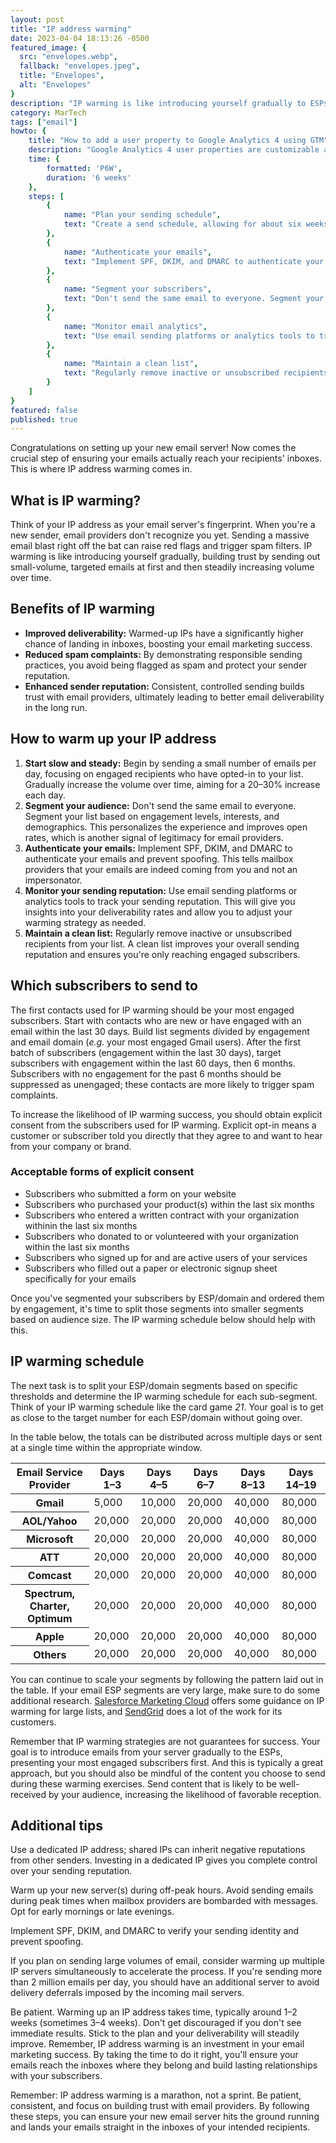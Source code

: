 ```yaml
---
layout: post
title: "IP address warming"
date: 2023-04-04 18:13:26 -0500
featured_image: {
  src: "envelopes.webp",
  fallback: "envelopes.jpeg",
  title: "Envelopes",
  alt: "Envelopes"
}
description: "IP warming is like introducing yourself gradually to ESPs, building trust by sending out a few emails at first and then steadily increasing volume over time."
category: MarTech
tags: ["email"]
howto: {
	title: "How to add a user property to Google Analytics 4 using GTM",
	description: "Google Analytics 4 user properties are customizable attributes that describe groups of your users.",
	time: {
		formatted: 'P6W',
		duration: '6 weeks'
	},
	steps: [
		{
			name: "Plan your sending schedule",
			text: "Create a send schedule, allowing for about six weeks to complete the IP warming process."
		},
		{
			name: "Authenticate your emails",
			text: "Implement SPF, DKIM, and DMARC to authenticate your emails and prevent spoofing."
		},
		{
			name: "Segment your subscribers",
			text: "Don't send the same email to everyone. Segment your list based on engagement levels and email service provider."
		},
		{
			name: "Monitor email analytics",
			text: "Use email sending platforms or analytics tools to track your sending reputation."
		},
		{
			name: "Maintain a clean list",
			text: "Regularly remove inactive or unsubscribed recipients from your list."
		}
	]
}
featured: false
published: true
---
```


Congratulations on setting up your new email server! Now comes the crucial step of ensuring your emails actually reach your recipients' inboxes. This is where IP address warming comes in.

## What is IP warming?

Think of your IP address as your email server's fingerprint. When you're a new sender, email providers don't recognize you yet. Sending a massive email blast right off the bat can raise red flags and trigger spam filters. IP warming is like introducing yourself gradually, building trust by sending out small-volume, targeted emails at first and then steadily increasing volume over time.

## Benefits of IP warming

- **Improved deliverability:** Warmed-up IPs have a significantly higher chance of landing in inboxes, boosting your email marketing success.
- **Reduced spam complaints:** By demonstrating responsible sending practices, you avoid being flagged as spam and protect your sender reputation.
- **Enhanced sender reputation:** Consistent, controlled sending builds trust with email providers, ultimately leading to better email deliverability in the long run.

## How to warm up your IP address

1. **Start slow and steady:** Begin by sending a small number of emails per day, focusing on engaged recipients who have opted-in to your list. Gradually increase the volume over time, aiming for a 20&ndash;30% increase each day.
2. **Segment your audience:** Don't send the same email to everyone. Segment your list based on engagement levels, interests, and demographics. This personalizes the experience and improves open rates, which is another signal of legitimacy for email providers.
3. **Authenticate your emails:** Implement SPF, DKIM, and DMARC to authenticate your emails and prevent spoofing. This tells mailbox providers that your emails are indeed coming from you and not an impersonator.
4. **Monitor your sending reputation:** Use email sending platforms or analytics tools to track your sending reputation. This will give you insights into your deliverability rates and allow you to adjust your warming strategy as needed.
5. **Maintain a clean list:** Regularly remove inactive or unsubscribed recipients from your list. A clean list improves your overall sending reputation and ensures you're only reaching engaged subscribers.

## Which subscribers to send to

The first contacts used for IP warming should be your most engaged subscribers. Start with contacts who are new or have engaged with an email within the last 30 days. Build list segments divided by engagement and email domain (*e.g.* your most engaged Gmail users). After the first batch of subscribers (engagement within the last 30 days), target subscribers with engagement within the last 60 days, then 6 months. Subscribers with no engagement for the past 6 months should be suppressed as unengaged; these contacts are more likely to trigger spam complaints.

To increase the likelihood of IP warming success, you should obtain explicit consent from the subscribers used for IP warming. Explicit opt-in means a customer or subscriber told you directly that they agree to and want to hear from your company or brand.

### Acceptable forms of explicit consent

- Subscribers who submitted a form on your website
- Subscribers who purchased your product(s) within the last six months
- Subscribers who entered a written contract with your organization withinin the last six months
- Subscribers who donated to or volunteered with your organization within the last six months
- Subscribers who signed up for and are active users of your services
- Subscribers who filled out a paper or electronic signup sheet specifically for your emails

Once you've segmented your subscribers by ESP/domain and ordered them by engagement, it's time to split those segments into smaller segments based on audience size. The IP warming schedule below should help with this.

## IP warming schedule

The next task is to split your ESP/domain segments based on specific thresholds and determine the IP warming schedule for each sub-segment. Think of your IP warming schedule like the card game *21*. Your goal is to get as close to the target number for each ESP/domain without going over.

In the table below, the totals can be distributed across multiple days or sent at a single time within the appropriate window.

<table>
	<thead>
		<tr class="text-xs">
			<th scope="col">Email Service Provider</th>
			<th scope="col">Days 1&ndash;3</th>
			<th scope="col">Days 4&ndash;5</th>
			<th scope="col">Days 6&ndash;7</th>
			<th scope="col">Days 8&ndash;13</th>
			<th scope="col">Days 14&ndash;19</th>
		</tr>
	</thead>
	<tbody>
		<tr class="text-xs">
			<th scope="row">Gmail</th>
			<td>5,000</td>
			<td>10,000</td>
			<td>20,000</td>
			<td>40,000</td>
			<td>80,000</td>
		</tr>
		<tr class="text-xs">
			<th scope="row">AOL/Yahoo</th>
			<td>20,000</td>
			<td>20,000</td>
			<td>20,000</td>
			<td>40,000</td>
			<td>80,000</td>
		</tr>
		<tr class="text-xs">
			<th scope="row">Microsoft</th>
			<td>20,000</td>
			<td>20,000</td>
			<td>20,000</td>
			<td>40,000</td>
			<td>80,000</td>
		</tr>
		<tr class="text-xs">
			<th scope="row">ATT</th>
			<td>20,000</td>
			<td>20,000</td>
			<td>20,000</td>
			<td>40,000</td>
			<td>80,000</td>
		</tr>
		<tr class="text-xs">
			<th scope="row">Comcast</th>
			<td>20,000</td>
			<td>20,000</td>
			<td>20,000</td>
			<td>40,000</td>
			<td>80,000</td>
		</tr>
		<tr class="text-xs">
			<th scope="row">Spectrum, Charter, Optimum</th>
			<td>20,000</td>
			<td>20,000</td>
			<td>20,000</td>
			<td>40,000</td>
			<td>80,000</td>
		</tr>
		<tr class="text-xs">
			<th scope="row">Apple</th>
			<td>20,000</td>
			<td>20,000</td>
			<td>20,000</td>
			<td>40,000</td>
			<td>80,000</td>
		</tr>
		<tr class="text-xs">
			<th scope="row">Others</th>
			<td>20,000</td>
			<td>20,000</td>
			<td>20,000</td>
			<td>40,000</td>
			<td>80,000</td>
		</tr>
	</tbody>
</table>

You can continue to scale your segments by following the pattern laid out in the table. If your email ESP segments are very large, make sure to do some additional research. [Salesforce Marketing Cloud](https://help.salesforce.com/s/articleView?id=sf.mc_es_ip_address_warming.htm&type=5) offers some guidance on IP warming for large lists, and [SendGrid](https://docs.sendgrid.com/ui/sending-email/warming-up-an-ip-address) does a lot of the work for its customers.

Remember that IP warming strategies are not guarantees for success. Your goal is to introduce emails from your server gradually to the ESPs, presenting your most engaged subscribers first. And this is typically a great approach, but you should also be mindful of the content you choose to send during these warming exercises. Send content that is likely to be well-received by your audience, increasing the likelihood of favorable reception.

## Additional tips

Use a dedicated IP address; shared IPs can inherit negative reputations from other senders. Investing in a dedicated IP gives you complete control over your sending reputation.

Warm up your new server(s) during off-peak hours. Avoid sending emails during peak times when mailbox providers are bombarded with messages. Opt for early mornings or late evenings.

Implement SPF, DKIM, and DMARC to verify your sending identity and prevent spoofing.

If you plan on sending large volumes of email, consider warming up multiple IP servers simultaneously to accelerate the process. If you're sending more than 2 million emails per day, you should have an additional server to avoid delivery deferrals imposed by the incoming mail servers.

Be patient. Warming up an IP address takes time, typically around 1&ndash;2 weeks (sometimes 3&ndash;4 weeks). Don't get discouraged if you don't see immediate results. Stick to the plan and your deliverability will steadily improve. Remember, IP address warming is an investment in your email marketing success. By taking the time to do it right, you'll ensure your emails reach the inboxes where they belong and build lasting relationships with your subscribers.

Remember: IP address warming is a marathon, not a sprint. Be patient, consistent, and focus on building trust with email providers. By following these steps, you can ensure your new email server hits the ground running and lands your emails straight in the inboxes of your intended recipients.